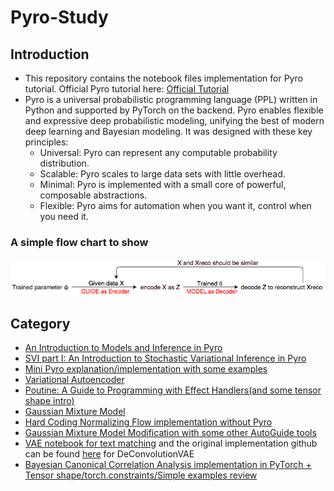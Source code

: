 # Pyro-Study
## Introduction
* This repository contains the notebook files implementation for Pyro tutorial. Official Pyro tutorial here: [Official Tutorial](https://pyro.ai/examples/)
* Pyro is a universal probabilistic programming language (PPL) written in Python and supported by PyTorch on the backend. Pyro enables flexible and expressive deep probabilistic modeling, unifying the best of modern deep learning and Bayesian modeling. It was designed with these key principles:
  - Universal: Pyro can represent any computable probability distribution.
  - Scalable: Pyro scales to large data sets with little overhead.
  - Minimal: Pyro is implemented with a small core of powerful, composable abstractions.
  - Flexible: Pyro aims for automation when you want it, control when you need it.
### A simple flow chart to show
![](https://github.com/MengyaoHuang/Pyro-Study/blob/master/working%20flow.png)
## Category
  - [An Introduction to Models and Inference in Pyro](https://github.com/MengyaoHuang/Pyro-Study/blob/master/An_Introduction_to_Models_and_Inference_in_Pyro.ipynb)
  - [SVI part I:  An Introduction to Stochastic Variational Inference in Pyro](https://github.com/MengyaoHuang/Pyro-Study/blob/master/SVI_Part_I_An_Introduction_to_Stochastic_Variational_Inference_in_Pyro.ipynb)
  - [Mini Pyro explanation/implementation with some examples](https://github.com/MengyaoHuang/Pyro-Study/blob/master/Mini_Pyro.ipynb)
  - [Variational Autoencoder](https://github.com/MengyaoHuang/Pyro-Study/blob/master/Variational_Autoencoders.ipynb)
  - [Poutine: A Guide to Programming with Effect Handlers(and some tensor shape intro)](https://github.com/MengyaoHuang/Pyro-Study/blob/master/Poutine_A_Guide_to_Programming_with_Effect_Handlers.ipynb)
  - [Gaussian Mixture Model](https://github.com/MengyaoHuang/Pyro-Study/blob/master/Gaussian_Mixture_Model.ipynb)
  - [Hard Coding Normalizing Flow implementation without Pyro](https://github.com/MengyaoHuang/Pyro-Study/blob/master/variance_inference.ipynb)
  - [Gaussian Mixture Model Modification with some other AutoGuide tools](https://github.com/MengyaoHuang/Pyro-Study/blob/master/GMM_modification.ipynb)
  - [VAE notebook for text matching](https://github.com/MengyaoHuang/Pyro-Study/blob/master/Matching/VAE_Pytorch_for_matching.ipynb) and the original implementation github can be found [here](https://github.com/baaesh/DeConv-VAE-pytorch) for DeConvolutionVAE
  - [Bayesian Canonical Correlation Analysis implementation in PyTorch + Tensor shape/torch.constraints/Simple examples review](https://github.com/MengyaoHuang/Pyro-Study/blob/master/BCCA_Re_implementation.ipynb)
